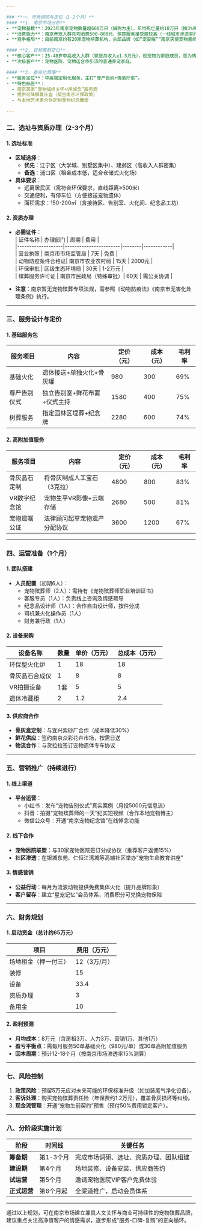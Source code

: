 ```yaml
---

### **一、市场调研与定位（1-2个月）**
#### **1. 南京市场分析**
- **宠物基数**：2023年南京宠物数量超600万只（猫狗为主），年均死亡量约18万只（按3%死亡率估算）。  
- **消费能力**：南京养宠人群月均消费500-800元，殡葬服务接受度较高（一线城市渗透率约30%，南京预计15%-20%）。  
- **竞争格局**：目前南京约有20家宠物殡葬机构，头部品牌（如“宠安眠”“南京天使宠物善终”）占据40%份额，中小型机构服务同质化严重。

#### **2. 目标客群定位**
- **核心客户**：25-40岁中高收入人群（家庭月收入≥1.5万元），视宠物为家庭成员，愿为情感价值付费。  
- **次级客户**：宠物医院、宠物店合作引流的普通养宠家庭。

#### **3. 差异化策略**
- **服务定位**：中高端定制化服务，主打“尊严告别+情感疗愈”。  
- **特色标签**：  
  - 南京首家“宠物临终关怀+VR悼念”服务商  
  - 提供可降解骨灰盒（契合南京环保政策）  
  - 与本地艺术家合作定制宠物纪念雕塑  

---
```


### **二、选址与资质办理（2-3个月）**
#### **1. 选址标准**
- **区域选择**：  
  - **优先**：江宁区（大学城、别墅区集中）、建邺区（高收入人群密集）  
  - **备选**：浦口区（租金成本低，适合仓储式火化场）  
- **具体要求**：  
  - 远离居民区（需符合环保要求，直线距离≥500米）  
  - 交通便利，有停车位（方便接送宠物遗体）  
  - 面积需求：150-200㎡（含接待区、告别室、火化间、纪念品工坊）

#### **2. 资质办理**
- **必需证件**：  
  | 证件名称          | 办理部门              | 周期   | 费用       |  
  |-------------------|-----------------------|--------|------------|  
  | 营业执照          | 南京市市场监管局      | 7天    | 免费       |  
  | 动物防疫条件合格证| 南京市农业农村局      | 15天   | 2000元     |  
  | 环保审批          | 区级生态环境局        | 30天   | 1-2万元    |  
  | 殡葬服务许可证    | 南京市民政局（特殊审批）| 60天  | 需公关协调 |  

- **注意**：南京暂无宠物殡葬专项法规，需参照《动物防疫法》《南京市无害化处理条例》执行。

---

### **三、服务设计与定价**
#### **1. 基础服务包**
| 服务项目          | 内容                          | 定价（元） | 成本（元） | 毛利率 |  
|-------------------|-------------------------------|------------|------------|--------|  
| 基础火化          | 遗体接送+单独火化+骨灰罐     | 980        | 300        | 69%    |  
| 尊严告别仪式      | 独立告别室+鲜花布置+仪式主持 | 1580       | 400        | 75%    |  
| 树葬服务          | 指定园林区埋葬+纪念牌        | 2280       | 600        | 74%    |  

#### **2. 高附加值服务**
| 服务项目          | 内容                          | 定价（元） | 成本（元） | 毛利率 |  
|-------------------|-------------------------------|------------|------------|--------|  
| 骨灰晶石定制      | 将骨灰制成人工宝石（3克拉）  | 4800       | 800        | 83%    |  
| VR数字纪念馆      | 宠物生平VR影像+云端存储       | 2680       | 500        | 81%    |  
| 宠物遗嘱公证      | 法律顾问起草宠物遗产分配协议  | 3600       | 1200       | 67%    |  

---

### **四、运营准备（1个月）**
#### **1. 团队搭建**
- **人员配置**（初期6人）：  
  - 宠物殡葬师（2人）：需持有《宠物殡葬师职业培训证书》  
  - 客服专员（1人）：负责线上咨询及情感疏导  
  - 纪念品设计师（1人）：合作自由设计师，按件分成  
  - 司机兼火化操作员（1人）  
  - 财务兼行政（1人）

#### **2. 设备采购**
| 设备名称          | 数量 | 单价（万元） | 总成本（万元） |  
|-------------------|------|--------------|----------------|  
| 环保型火化炉      | 1    | 18           | 18             |  
| 骨灰晶石合成仪    | 1    | 8            | 8              |  
| VR拍摄设备        | 1套  | 5            | 5              |  
| 遗体冷藏柜        | 2    | 1.2          | 2.4            |  

#### **3. 供应商合作**
- **骨灰盒定制**：与宜兴紫砂厂合作（成本降低30%）  
- **鲜花供应**：签约南京众彩花卉市场，按需日送  
- **物流合作**：与货拉拉签订宠物遗体专车协议  

---

### **五、营销推广（持续进行）**
#### **1. 线上渠道**
- **平台运营**：  
  - 小红书：发布“宠物告别仪式”真实案例（月投5000元信息流）  
  - 抖音：拍摄“宠物殡葬师的一天”纪实短视频（合作本地宠物博主）  
  - 微信公众号：开通“南京宠物纪念馆”在线悼念功能  

#### **2. 线下合作**
- **宠物医院联盟**：与30家宠物医院签订分成协议（推荐客户返佣15%）  
- **社区渗透**：在银城东苑、仁恒江湾城等高端社区举办“宠物生命教育讲座”  

#### **3. 情感营销**
- **公益行动**：每月为流浪动物提供免费集体火化（提升品牌形象）  
- **客户留存**：建立“星宠记忆”会员体系，消费积分可兑换宠物保险  

---

### **六、财务规划**
#### **1. 启动资金（总计约65万元）**
| 项目              | 费用（万元） |  
|-------------------|--------------|  
| 场地租金（押一付三）| 12（3万/月） |  
| 装修              | 15           |  
| 设备              | 33.4         |  
| 资质办理          | 3            |  
| 备用金            | 10           |  

#### **2. 盈利预测**
- **月均成本**：8万元（含房租3万、人力3万、营销1万、其他1万）  
- **盈亏平衡点**：需每月服务50单基础火化（980元/单）或30单高附加值服务  
- **回本周期**：预计12-18个月（按南京市场渗透率15%测算）  

---

### **七、风险控制**
1. **政策风险**：预留5万元应对未来可能的环保标准升级（如加装尾气净化设备）。  
2. **客诉处理**：购买宠物殡葬责任险（年保费约1.2万元），覆盖骨灰损坏等纠纷。  
3. **现金流管理**：开通“宠物生前契约”预售（预付50%费用锁定客户）。  

---

### **八、分阶段实施计划**
| 阶段       | 时间线     | 关键任务                                |  
|------------|------------|----------------------------------------|  
| **筹备期** | 第1-3个月  | 完成市场调研、选址、资质办理、团队组建 |  
| **建设期** | 第4个月    | 场地装修、设备安装、供应商签约         |  
| **试运营** | 第5个月    | 邀请宠物医院VIP客户免费体验            |  
| **正式运营**| 第6个月起  | 全渠道推广，启动会员体系               |  

---

通过以上规划，可在南京市场建立兼具人文关怀与商业可持续性的宠物殡葬品牌，建议重点关注高净值客户的情感需求，逐步形成“服务-口碑-复购”的正向循环。
